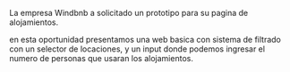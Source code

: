 La empresa Windbnb a solicitado un prototipo para su pagina de alojamientos.

en esta oportunidad presentamos una web basica con sistema de filtrado con un selector de 
locaciones, y un input donde podemos ingresar el numero de personas que usaran los alojamientos.
